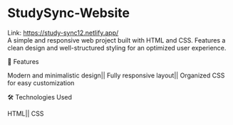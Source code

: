 # StudySync-Website
Link: https://study-sync12.netlify.app/
<br>
A simple and responsive web project built with HTML and CSS. Features a clean design and well-structured styling for an optimized user experience.

📌 Features

  Modern and minimalistic design||
  Fully responsive layout||
  Organized CSS for easy customization

🛠 Technologies Used

  HTML||
  CSS
